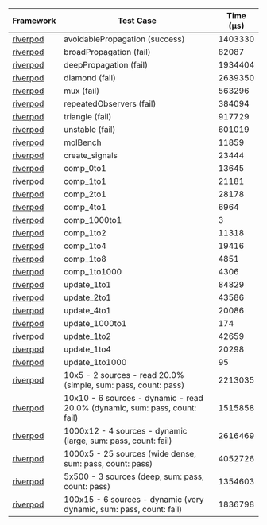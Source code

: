 | Framework | Test Case | Time (μs) |
| --- | --- | --- |
| [riverpod](https://github.com/rrousselGit/riverpod) | avoidablePropagation (success) | 1403330 |
| [riverpod](https://github.com/rrousselGit/riverpod) | broadPropagation (fail) | 82087 |
| [riverpod](https://github.com/rrousselGit/riverpod) | deepPropagation (fail) | 1934404 |
| [riverpod](https://github.com/rrousselGit/riverpod) | diamond (fail) | 2639350 |
| [riverpod](https://github.com/rrousselGit/riverpod) | mux (fail) | 563296 |
| [riverpod](https://github.com/rrousselGit/riverpod) | repeatedObservers (fail) | 384094 |
| [riverpod](https://github.com/rrousselGit/riverpod) | triangle (fail) | 917729 |
| [riverpod](https://github.com/rrousselGit/riverpod) | unstable (fail) | 601019 |
| [riverpod](https://github.com/rrousselGit/riverpod) | molBench | 11859 |
| [riverpod](https://github.com/rrousselGit/riverpod) | create_signals | 23444 |
| [riverpod](https://github.com/rrousselGit/riverpod) | comp_0to1 | 13645 |
| [riverpod](https://github.com/rrousselGit/riverpod) | comp_1to1 | 21181 |
| [riverpod](https://github.com/rrousselGit/riverpod) | comp_2to1 | 28178 |
| [riverpod](https://github.com/rrousselGit/riverpod) | comp_4to1 | 6964 |
| [riverpod](https://github.com/rrousselGit/riverpod) | comp_1000to1 | 3 |
| [riverpod](https://github.com/rrousselGit/riverpod) | comp_1to2 | 11318 |
| [riverpod](https://github.com/rrousselGit/riverpod) | comp_1to4 | 19416 |
| [riverpod](https://github.com/rrousselGit/riverpod) | comp_1to8 | 4851 |
| [riverpod](https://github.com/rrousselGit/riverpod) | comp_1to1000 | 4306 |
| [riverpod](https://github.com/rrousselGit/riverpod) | update_1to1 | 84829 |
| [riverpod](https://github.com/rrousselGit/riverpod) | update_2to1 | 43586 |
| [riverpod](https://github.com/rrousselGit/riverpod) | update_4to1 | 20086 |
| [riverpod](https://github.com/rrousselGit/riverpod) | update_1000to1 | 174 |
| [riverpod](https://github.com/rrousselGit/riverpod) | update_1to2 | 42659 |
| [riverpod](https://github.com/rrousselGit/riverpod) | update_1to4 | 20298 |
| [riverpod](https://github.com/rrousselGit/riverpod) | update_1to1000 | 95 |
| [riverpod](https://github.com/rrousselGit/riverpod) | 10x5 - 2 sources - read 20.0% (simple, sum: pass, count: pass) | 2213035 |
| [riverpod](https://github.com/rrousselGit/riverpod) | 10x10 - 6 sources - dynamic - read 20.0% (dynamic, sum: pass, count: fail) | 1515858 |
| [riverpod](https://github.com/rrousselGit/riverpod) | 1000x12 - 4 sources - dynamic (large, sum: pass, count: fail) | 2616469 |
| [riverpod](https://github.com/rrousselGit/riverpod) | 1000x5 - 25 sources (wide dense, sum: pass, count: pass) | 4052726 |
| [riverpod](https://github.com/rrousselGit/riverpod) | 5x500 - 3 sources (deep, sum: pass, count: pass) | 1354603 |
| [riverpod](https://github.com/rrousselGit/riverpod) | 100x15 - 6 sources - dynamic (very dynamic, sum: pass, count: fail) | 1836798 |
